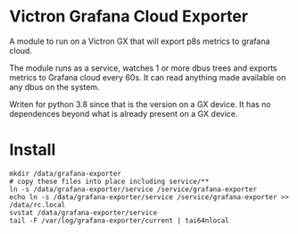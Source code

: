 # Victron Grafana Cloud Exporter

A module to run on a Victron GX that will export p8s metrics to grafana cloud. 

The module runs as a service, watches 1 or more dbus trees and exports metrics to Grafana cloud
every 60s. It can read anything made available on any dbus on the system.

Writen for python 3.8 since that is the version on a GX device. It has no dependences beyond what
is already present on a GX device.

# Install

    mkdir /data/grafana-exporter
    # copy these files into place including service/**
    ln -s /data/grafana-exporter/service /service/grafana-exporter
    echo ln -s /data/grafana-exporter/service /service/grafana-exporter >> /data/rc.local
    svstat /data/grafana-exporter/service
    tail -F /var/log/grafana-exporter/current | tai64nlocal 

